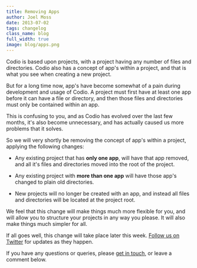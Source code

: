 ```yaml
---
title: Removing Apps
author: Joel Moss
date: 2013-07-02
tags: changelog
class_name: blog
full_width: true
image: blog/apps.png
---
```


Codio is based upon projects, with a project having any number of files and directories. Codio also has a concept of app's within a project, and that is what you see when creating a new project.

But for a long time now, app's have become somewhat of a pain during development and usage of Codio. A project must first have at least one app before it can have a file or directory, and then those files and directories must only be contained within an app.

This is confusing to you, and as Codio has evolved over the last few months, it's also become unnecessary, and has actually caused us more problems that it solves.

So we will very shortly be removing the concept of app's within a project, applying the following changes:

 - Any existing project that has **only one app**, will have that app removed, and all it's files and directories moved into the root of the project.

 - Any existing project with **more than one app** will have those app's changed to plain old directories.

 - New projects will no longer be created with an app, and instead all files and directories will be located at the project root.

We feel that this change will make things much more flexible for you, and will allow you to structure your projects in any way you please. It will also make things much simpler for all.

If all goes well, this change will take place later this week. [Follow us on Twitter](https://twitter.com/codiohq) for updates as they happen.

If you have any questions or queries, please [get in touch](mailto:support@codio.com), or leave a comment below.